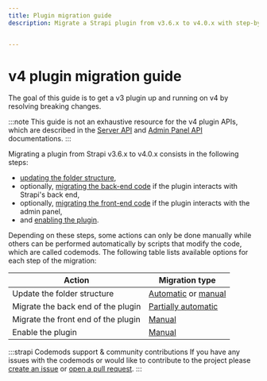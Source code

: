 ```yaml
---
title: Plugin migration guide
description: Migrate a Strapi plugin from v3.6.x to v4.0.x with step-by-step instructions


---
```


# v4 plugin migration guide

The goal of this guide is to get a v3 plugin up and running on v4 by resolving breaking changes.

:::note
This guide is not an exhaustive resource for the v4 plugin APIs, which are described in the [Server API](/dev-docs/api/plugins/server-api.md#server-api-for-plugins) and [Admin Panel API](/dev-docs/api/plugins/admin-panel-api.md#admin-panel-api-for-plugins) documentations.
:::

Migrating a plugin from Strapi v3.6.x to v4.0.x consists in the following steps:

- [updating the folder structure](/dev-docs/migration/v3-to-v4/plugin/update-folder-structure),
- optionally, [migrating the back-end code](/dev-docs/migration/v3-to-v4/plugin/migrate-back-end.md) if the plugin interacts with Strapi's back end,
- optionally, [migrating the front-end code](/dev-docs/migration/v3-to-v4/plugin/migrate-front-end.md) if the plugin interacts with the admin panel,
- and [enabling the plugin](/dev-docs/migration/v3-to-v4/plugin/enable-plugin.md).

Depending on these steps, some actions can only be done manually while others can be performed automatically by scripts that modify the code, which are called codemods. The following table lists available options for each step of the migration:

| Action                              | Migration type                                                                                             |
| ----------------------------------- | ---------------------------------------------------------------------------------------------------------- |
| Update the folder structure         | [Automatic](/dev-docs/migration/v3-to-v4/plugin/update-folder-structure.md#updating-folder-structure-automatically) or [manual](/dev-docs/migration/v3-to-v4/plugin/update-folder-structure.md#updating-folder-structure-manually) |
| Migrate the back end of the plugin  | [Partially automatic](/dev-docs/migration/v3-to-v4/plugin/migrate-back-end.md)                                      |
| Migrate the front end of the plugin | [Manual](/dev-docs/migration/v3-to-v4/plugin/migrate-front-end.md)                                                                      |
| Enable the plugin                   | [Manual](/dev-docs/migration/v3-to-v4/plugin/enable-plugin.md)                                                                               |

:::strapi Codemods support & community contributions
If you have any issues with the codemods or would like to contribute to the project please [create an issue](https://github.com/strapi/codemods/issues) or [open a pull request](https://github.com/strapi/codemods/pulls).
:::
